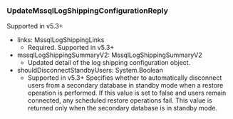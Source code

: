 ### UpdateMssqlLogShippingConfigurationReply
Supported in v5.3+

- links: MssqlLogShippingLinks
  - Required. Supported in v5.3+
- mssqlLogShippingSummaryV2: MssqlLogShippingSummaryV2
  - Updated detail of the log shipping configuration object.
- shouldDisconnectStandbyUsers: System.Boolean
  - Supported in v5.3+
  Specifies whether to automatically disconnect users from a secondary database in standby mode when a restore operation is performed. If this value is set to false and users remain connected, any scheduled restore operations fail. This value is returned only when the secondary database is in standby mode.
